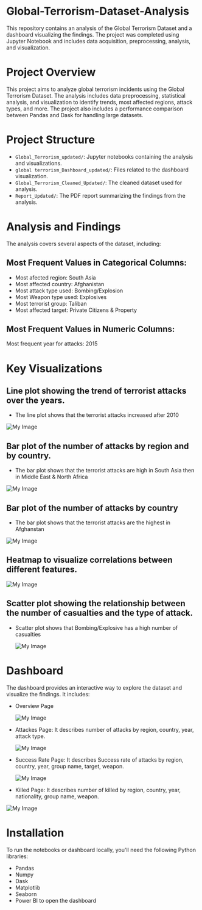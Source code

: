 # Global-Terrorism-Dataset-Analysis
This repository contains an analysis of the Global Terrorism Dataset and a dashboard visualizing the findings.
The project was completed using Jupyter Notebook and includes data acquisition, preprocessing, analysis, and visualization.

# Project Overview
This project aims to analyze global terrorism incidents using the Global Terrorism Dataset.
The analysis includes data preprocessing, statistical analysis, and visualization to identify trends,
most affected regions, attack types, and more.
The project also includes a performance comparison between Pandas and Dask for handling large datasets.

# Project Structure
- `Global_Terrorism_updated/`: Jupyter notebooks containing the analysis and visualizations.
- `global terrorism_Dashboard_updated/`: Files related to the dashboard visualization.
- `Global_Terrorism_Cleaned_Updated/`: The cleaned dataset used for analysis.
- `Report_Updated/`: The PDF report summarizing the findings from the analysis.

# Analysis and Findings
The analysis covers several aspects of the dataset, including:

## Most Frequent Values in Categorical Columns:
- Most afected region: South Asia
- Most affected country: Afghanistan
- Most attack type used: Bombing/Explosion
- Most Weapon type used: Explosives
- Most terrorist group: Taliban
- Most affected target: Private Citizens & Property
  
## Most Frequent Values in Numeric Columns:
Most frequent year for attacks: 2015

# Key Visualizations

## Line plot showing the trend of terrorist attacks over the years.
- The line plot shows that the terrorist attacks increased after 2010
  
![My Image](Images/Capture1.PNG)

## Bar plot of the number of attacks by region and by country.
- The bar plot shows that the terrorist attacks are high in South Asia then in Middle East & North Africa
  
![My Image](Images/Capture2.PNG)

## Bar plot of the number of attacks by country
- The bar plot shows that the terrorist attacks are the highest in Afghanstan

![My Image](Images/Capture3.PNG)  

## Heatmap to visualize correlations between different features.

![My Image](Images/Capture4.PNG)

## Scatter plot showing the relationship between the number of casualties and the type of attack.
- Scatter plot shows that Bombing/Explosive has a high number of casualties

  ![My Image](Images/Capture5.PNG)
  
# Dashboard

The dashboard provides an interactive way to explore the dataset and visualize the findings. 
It includes:
- Overview Page


  ![My Image](Images/Capture6.PNG)

  
- Attackes Page: It describes number of attacks by region, country, year, attack type.

  
  ![My Image](Images/Capture7.PNG)

  
- Success Rate Page: It describes Success rate of attacks by region, country, year, group name, target, weapon.

  
  ![My Image](Images/Capture8.PNG)

  
- Killed Page: It describes number of killed by region, country, year, nationality, group name, weapon.

  
![My Image](Images/Capture9.PNG)


# Installation

To run the notebooks or dashboard locally, you'll need the following Python libraries:
- Pandas
- Numpy
- Dask
- Matplotlib
- Seaborn
- Power BI to open the dashboard
